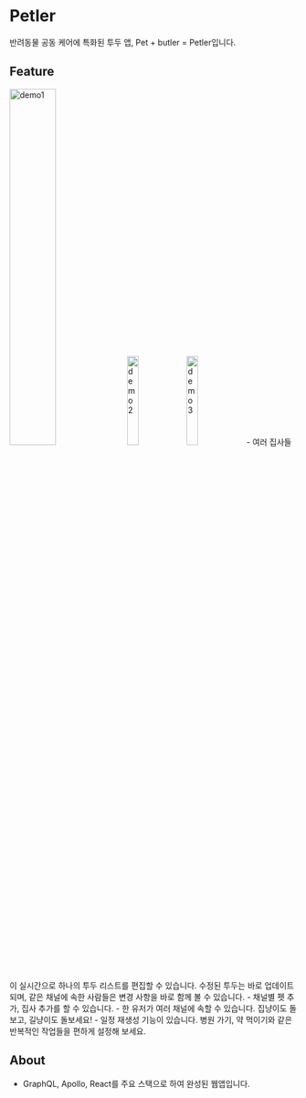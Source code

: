 # Petler
반려동물 공동 케어에 특화된 투두 앱, Pet + butler = Petler입니다.

## Feature
<img src="https://user-images.githubusercontent.com/48303292/74818688-6ffcb200-5342-11ea-94b3-9b692bc34892.gif" alt="demo1" width="40%"/>
<img src="https://user-images.githubusercontent.com/48303292/74819722-2ad97f80-5344-11ea-809b-771248ce51c1.gif" alt="demo2" width="20%"/>
<img src="https://user-images.githubusercontent.com/48303292/74819978-94f22480-5344-11ea-80b7-3451d325bb8e.gif" alt="demo3" width="20%"/>
- 여러 집사들이 실시간으로 하나의 투두 리스트를 편집할 수 있습니다. 수정된 투두는 바로 업데이트되며, 같은 채널에 속한 사람들은 변경 사항을 바로 함께 볼 수 있습니다. 
- 채널별 펫 추가, 집사 추가를 할 수 있습니다. 
- 한 유저가 여러 채널에 속할 수 있습니다. 집냥이도 돌보고, 길냥이도 돌보세요!
- 일정 재생성 기능이 있습니다. 병원 가기, 약 먹이기와 같은 반복적인 작업들을 편하게 설정해 보세요.

## About
- GraphQL, Apollo, React를 주요 스택으로 하여 완성된 웹앱입니다. 
